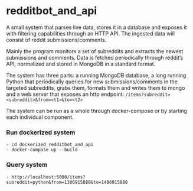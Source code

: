 # redditbot_and_api
A small system that parses live data, stores it in a database and exposes it with filtering capabilities through an HTTP API. The ingested data will consist of reddit submissions/comments.

Mainly the program monitors a set of subreddits and extracts the newest submissions and comments. Data is fetched periodically through reddit’s API, normalized and stored in MongoDB in a standard format.

The system has three parts: a running MongoDB database, a long running Python that periodically queries for new submissions/comments in the targeted subreddits, grabs them, formats them and writes them to mongo and a web server that exposes an http endpoint: `/items?subreddit=<subreddit>&from=<t1>&to=<t2>`

The system can be run as a whole through docker-compose or by starting each individual component.

### Run dockerized system
    - cd dockerized_redditbot_and_api
    - docker-compose up --build
    
### Query system

    - http://localhost:5000/items?subreddit=python&from=1386915880&to=1486915880
 

